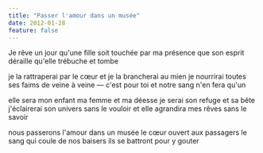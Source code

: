 ```yaml
---
title: "Passer l'amour dans un musée"
date: 2012-01-28
feature: false
---
```


Je rêve un jour qu'une fille soit touchée par ma présence
que son esprit déraille
qu'elle trébuche
et tombe

je la rattraperai par le cœur
et je la brancherai au mien
je nourrirai toutes ses faims
de veine à veine — c'est pour toi
et notre sang n'en fera qu'un

elle sera mon enfant ma femme et ma déesse
je serai son refuge et sa bête
j'éclairerai son univers sans le vouloir
et elle agrandira mes rêves sans le savoir

nous passerons l'amour dans un musée
le cœur ouvert aux passagers
le sang qui coule de nos baisers
ils se battront pour y gouter
